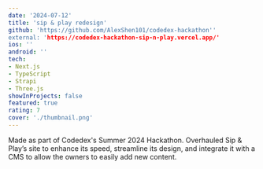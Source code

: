```yaml
---
date: '2024-07-12'
title: 'sip & play redesign'
github: 'https://github.com/AlexShen101/codedex-hackathon''
external: 'https://codedex-hackathon-sip-n-play.vercel.app/'
ios: ''
android: ''
tech:
- Next.js
- TypeScript
- Strapi
- Three.js
showInProjects: false
featured: true
rating: 7
cover: './thumbnail.png'
---
```


Made as part of Codedex's Summer 2024 Hackathon. Overhauled Sip & Play’s site to enhance its speed, streamline its design, and integrate it with a CMS to allow the owners to easily add new content.

